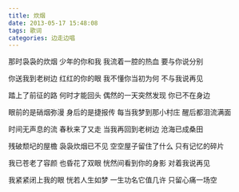 ```yaml
---
title: 炊烟
date: 2013-05-17 15:48:08
tags: 歌词
categories: 边走边唱
---
```

那时袅袅的炊烟
少年的你和我
我流着一腔的热血
要与你说分别
<!-- more -->  
你送我到老树边
红红的你的眼
我不懂你当初为何
不与我说再见
    
踏上了前征的路
何时才能回头
偶然的一天突然发现
你已不在身边
    
眼前的是硝烟弥漫
身后的是捷报传
每当我梦到那小村庄
醒后都泪流满面
    
时间无声息的流
春秋来了又走
当我再回到老树边
沧海已成桑田
    
残破颓圮的屋檐
袅袅炊烟已不见
空空屋子留住了什么
只有记忆的碎片
    
我已苍老了容颜
也昏花了双眼
恍然间看到你的身影
对着我说再见
    
我紧紧闭上我的眼
恍若人生如梦
一生功名它值几许
只留心痛一场空
